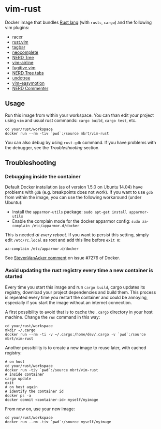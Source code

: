 # vim-rust
Docker image that bundles [Rust lang](http://www.rust-lang.org/) (with `rustc`, `cargo`) and the following vim plugins:

* [racer](https://github.com/phildawes/racer)
* [rust.vim](https://github.com/rust-lang/rust.vim)
* [tagbar](https://github.com/majutsushi/tagbar)
* [neocomplete](https://github.com/Shougo/neocomplete)
* [NERD Tree](https://github.com/scrooloose/nerdtree)
* [vim-airline](https://github.com/bling/vim-airline)
* [fugitive.vim](https://github.com/tpope/vim-fugitive)
* [NERD Tree tabs](https://github.com/jistr/vim-nerdtree-tabs)
* [undotree](https://github.com/mbbill/undotree)
* [vim-easymotion](https://github.com/Lokaltog/vim-easymotion)
* [NERD Commenter](https://github.com/scrooloose/nerdcommenter)

## Usage
Run this image from within your workspace. You can than edit your project using `vim` and usual rust commands: `cargo build`, `cargo test`, etc. 

```
cd your/rust/workspace
docker run --rm -tiv `pwd`:/source mbrt/vim-rust
```

You can also debug by using `rust-gdb` command. If you have problems with the debugger, see the *Troubleshooting* section.

## Troubleshooting

### Debugging inside the container

Default Docker installation (as of version 1.5.0 on Ubuntu 14.04) have problems with `gdb` (e.g. breakpoints does not work).
If you want to use `gdb` from within the image, you can use the following workaround (under Ubuntu):

* Install the `apparmor-utils` package: `sudo apt-get install apparmor-utils`
* Enable the complain mode for the docker apparmor config: `sudo aa-complain /etc/apparmor.d/docker`

This is needed *at every reboot*. If you want to persist this setting, simply edit `/etc/rc.local` as root and add this line before `exit 0`:

`aa-complain /etc/apparmor.d/docker`

See [StevenVanAcker comment](https://github.com/docker/docker/issues/7276#issuecomment-50436671) on issue #7276 of Docker.

### Avoid updating the rust registry every time a new container is started

Every time you start this image and run `cargo build`, cargo updates its registry, download your project dependencies and build them. This process is repeated every time you restart the container and could be annoying, especially if you start the image without an internet connection.

A first possibility to avoid that is to cache the `.cargo` directory in your host machine. Change the `run` command in this way:

```
cd your/rust/workspace
mkdir ~/.cargo
docker run --rm -ti -v ~/.cargo:/home/dev/.cargo -v `pwd`:/source mbrt/vim-rust
```

Another possibility is to create a new image to reuse later, with cached registry:

```
# on host
cd your/rust/workspace
docker run -tiv `pwd`:/source mbrt/vim-rust
# inside container
cargo update
exit
# on host again
# identify the container id
docker ps -a
docker commit <container-id> myself/myimage
```

From now on, use your new image:

```
cd your/rust/workspace
docker run --rm -tiv `pwd`:/source myself/myimage
```
